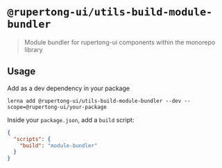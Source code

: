 # `@rupertong-ui/utils-build-module-bundler`

> Module bundler for rupertong-ui  components within the monorepo library

## Usage

Add as a dev dependency in your package

```
lerna add @rupertong-ui/utils-build-module-bundler --dev --scope=@rupertong-ui/your-package
```

Inside your `package.json`, add a `build` script:

```json
{
  "scripts": {
    "build": "module-bundler"
  }
}
```
